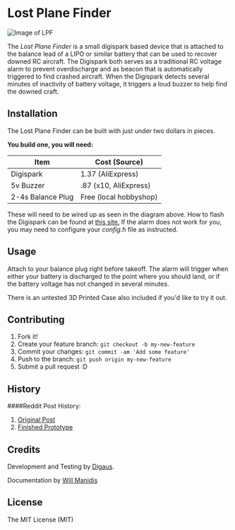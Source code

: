 # Lost Plane Finder
![Image of LPF](http://i.imgur.com/XkBY5gp.jpg)


The *Lost Plane Finder* is a small digispark based device that is attached to the balance lead of a LIPO or similar battery that can be used to recover downed RC aircraft. The Digispark both serves as a traditional RC voltage alarm to prevent overdischarge and as beacon that is automatically triggered to find crashed aircraft. When the Digispark detects several minutes of inactivity of battery voltage, it triggers a loud buzzer to help find the downed craft.

## Installation

The Lost Plane Finder can be built with just under two dollars in pieces. 

**You build one, you will need:**

| **Item**          | Cost (Source)     |
|-------------------|------------------------|
| Digispark         | 1.37 (AliExpress)      |
| 5v Buzzer         | .87 (x10, AliExpress)  |
| 2-4s Balance Plug | Free (local hobbyshop) |

These will need to be wired up as seen in the diagram above. How to flash the Digispark can be found at [this site.](https://digistump.com/wiki/digispark/tutorials/connecting) If the alarm does not work for you, you may need to configure your *config.h* file as instructed.

## Usage

Attach to your balance plug right before takeoff. The alarm will trigger when either your battery is discharged to the point where you should land, or if the battery voltage has not changed in several minutes.

There is an untested 3D Printed Case also included if you'd like to try it out.

## Contributing

1. Fork it!
2. Create your feature branch: `git checkout -b my-new-feature`
3. Commit your changes: `git commit -am 'Add some feature'`
4. Push to the branch: `git push origin my-new-feature`
5. Submit a pull request :D

## History
####Reddit Post History:
1. [Original Post](https://www.reddit.com/r/Multicopter/comments/3qucc0/diy_lost_plane_finder_low_voltage_buzzer_for_2/)
2. [Finished Prototype](https://www.reddit.com/r/Multicopter/comments/3r8gd6/diy_lost_plane_low_voltage_buzzer_for_2_ready_to/)

## Credits

Development and Testing by [Digaus](https://www.reddit.com/user/digaus).

Documentation by [Will Manidis](https://github.com/WillManidis)

## License

The MIT License (MIT)
